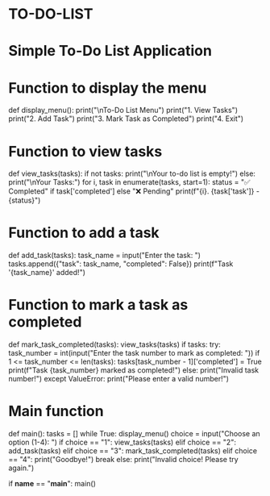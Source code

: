 # TO-DO-LIST
# Simple To-Do List Application

# Function to display the menu
def display_menu():
    print("\nTo-Do List Menu")
    print("1. View Tasks")
    print("2. Add Task")
    print("3. Mark Task as Completed")
    print("4. Exit")

# Function to view tasks
def view_tasks(tasks):
    if not tasks:
        print("\nYour to-do list is empty!")
    else:
        print("\nYour Tasks:")
        for i, task in enumerate(tasks, start=1):
            status = "✅ Completed" if task['completed'] else "❌ Pending"
            print(f"{i}. {task['task']} - {status}")

# Function to add a task
def add_task(tasks):
    task_name = input("Enter the task: ")
    tasks.append({"task": task_name, "completed": False})
    print(f"Task '{task_name}' added!")

# Function to mark a task as completed
def mark_task_completed(tasks):
    view_tasks(tasks)
    if tasks:
        try:
            task_number = int(input("Enter the task number to mark as completed: "))
            if 1 <= task_number <= len(tasks):
                tasks[task_number - 1]['completed'] = True
                print(f"Task {task_number} marked as completed!")
            else:
                print("Invalid task number!")
        except ValueError:
            print("Please enter a valid number!")

# Main function
def main():
    tasks = []
    while True:
        display_menu()
        choice = input("Choose an option (1-4): ")
        if choice == "1":
            view_tasks(tasks)
        elif choice == "2":
            add_task(tasks)
        elif choice == "3":
            mark_task_completed(tasks)
        elif choice == "4":
            print("Goodbye!")
            break
        else:
            print("Invalid choice! Please try again.")

if __name__ == "__main__":
    main()
